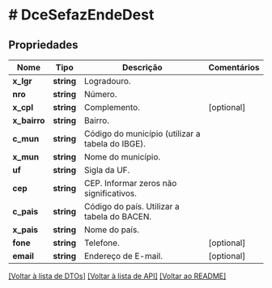 # # DceSefazEndeDest

## Propriedades

Nome | Tipo | Descrição | Comentários
------------ | ------------- | ------------- | -------------
**x_lgr** | **string** | Logradouro. |
**nro** | **string** | Número. |
**x_cpl** | **string** | Complemento. | [optional]
**x_bairro** | **string** | Bairro. |
**c_mun** | **string** | Código do município (utilizar a tabela do IBGE). |
**x_mun** | **string** | Nome do município. |
**uf** | **string** | Sigla da UF. |
**cep** | **string** | CEP.  Informar zeros não significativos. |
**c_pais** | **string** | Código do país.  Utilizar a tabela do BACEN. |
**x_pais** | **string** | Nome do país. |
**fone** | **string** | Telefone. | [optional]
**email** | **string** | Endereço de E-mail. | [optional]

[[Voltar à lista de DTOs]](../../README.md#models) [[Voltar à lista de API]](../../README.md#endpoints) [[Voltar ao README]](../../README.md)
